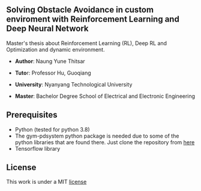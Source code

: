 ## Solving Obstacle Avoidance in custom enviroment with Reinforcement Learning and Deep Neural Network 

Master's thesis about Reinforcement Learning (RL), Deep RL and Optimization and dynamic environment.

- **Author**: Naung Yune Thitsar

- **Tuto**r: Professor Hu, Guoqiang

- **University**: Nyanyang Technological University

- **Master**: Bachelor Degree School of Electrical and Electronic Engineering

  







## Prerequisites

- Python (tested for python 3.8)
- The gym-pdsystem python package is needed due to some of the python libraries that are found there. Just clone the repository from [here](https://github.com/dsalgador/gym-pdsystem/tree/master/gym_pdsystem)
- Tensorflow library

## License

This work is under a MIT  [license](https://github.com/dsalgador/master-thesis/blob/master/LICENSE)